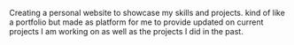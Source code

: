 Creating a personal website to showcase my skills and projects. kind of like a portfolio but made as platform for me to provide updated on current projects I am working on as well as the projects I did in the past.

